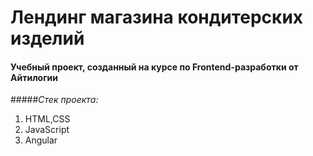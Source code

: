 # Лендинг магазина кондитерских изделий
#### Учебный проект, созданный  на курсе по Frontend-разработки от Айтилогии  

#####*Стек проекта:*
  1. HTML,CSS
  2. JavaScript
  3. Angular
